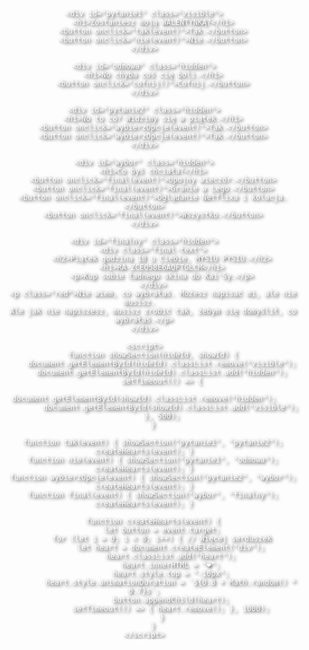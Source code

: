 <!DOCTYPE html>
<html lang="pl">
<head>
    <meta charset="UTF-8">
    <meta name="viewport" content="width=device-width, initial-scale=1.0">
    <title>Walentynka</title>
    <style>
        body {
            font-family: Arial, sans-serif;
            text-align: center;
            margin-top: 50px;
            background: url('walentynki-2021-kiedy-wypadaja-historia-walentynek-i-zyczenia.jpg') no-repeat center center fixed;
            background-size: cover;
            color: white;
            text-shadow: 2px 2px 5px black;
            overflow: hidden;
        }
        .hidden {
            display: none;
            opacity: 0;
            transition: opacity 1s ease-in-out;
        }
        .visible {
            display: block;
            opacity: 1;
        }
        .red {
            color: red;
            position: fixed;
            bottom: 20px;
            left: 50%;
            transform: translateX(-50%);
            font-size: 18px;
            font-weight: bold;
            text-shadow: 2px 2px 5px black;
        }
        .final-text {
            position: fixed;
            top: 20%;
            left: 50%;
            transform: translate(-50%, -50%);
            text-align: center;
            color: white;
        }
        .final-text h1 {
            font-size: 32px;
            font-weight: bold;
        }
        .final-text p {
            font-size: 14px;
        }
        button {
            margin: 10px;
            padding: 10px 20px;
            font-size: 16px;
            cursor: pointer;
            border: none;
            border-radius: 5px;
            background-color: rgba(255, 255, 255, 0.8);
            transition: transform 0.3s ease, background-color 0.3s ease;
            position: relative;
            overflow: hidden;
        }
        button:hover {
            transform: scale(1.1);
            background-color: rgba(255, 255, 255, 1);
        }
        .heart {
            position: absolute;
            font-size: 24px;
            color: red;
            left: 50%;
            transform: translateX(-50%);
            animation: floatUp 1s ease-out forwards;
        }
        @keyframes floatUp {
            0% { transform: translateY(0) scale(1); opacity: 1; }
            100% { transform: translateY(-70px) scale(1.5); opacity: 0; }
        }
    </style>
</head>
<body>

    <div id="pytanie1" class="visible">
        <h1>Zostaniesz moją WALENTYNKĄ?</h1>
        <button onclick="tak(event)">Tak.</button>
        <button onclick="nie(event)">Nie.</button>
    </div>

    <div id="odmowa" class="hidden">
        <h1>No chyba coś cię boli.</h1>
        <button onclick="cofnij()">Cofnij.</button>
    </div>

    <div id="pytanie2" class="hidden">
        <h1>No to co? Widzimy się w piątek.</h1>
        <button onclick="wybierzOpcje(event)">Tak.</button>
        <button onclick="wybierzOpcje(event)">Tak.</button>
    </div>

    <div id="wybor" class="hidden">
        <h1>Co byś chciała?</h1>
        <button onclick="final(event)">Upojny wieczór.</button>
        <button onclick="final(event)">Granie w Lego.</button>
        <button onclick="final(event)">Oglądanie Netflixa i kolacja.</button>
        <button onclick="final(event)">Wszystko.</button>
    </div>

    <div id="finalny" class="hidden">
        <div class="final-text">
            <h2>Piątek godzina 18 u Ciebie, MYSIU PYSIU.</h2>
            <h1>RA-ZCEQ58E6AQFTGLCM</h1>
            <p>Kup sobie ładnego skina do Kai'Sy.</p>
        </div>
        <p class="red">Nie wiem, co wybrałaś. Możesz napisać mi, ale nie musisz.  
        Ale jak nie napiszesz, musisz zrobić tak, żebym się domyślił, co wybrałaś.</p>
    </div>

    <script>
        function showSection(hideId, showId) {
            document.getElementById(hideId).classList.remove("visible");
            document.getElementById(hideId).classList.add("hidden");
            setTimeout(() => {
                document.getElementById(showId).classList.remove("hidden");
                document.getElementById(showId).classList.add("visible");
            }, 500);
        }

        function tak(event) { showSection("pytanie1", "pytanie2"); createHearts(event); }
        function nie(event) { showSection("pytanie1", "odmowa"); createHearts(event); }
        function wybierzOpcje(event) { showSection("pytanie2", "wybor"); createHearts(event); }
        function final(event) { showSection("wybor", "finalny"); createHearts(event); }

        function createHearts(event) {
            let button = event.target;
            for (let i = 0; i < 8; i++) { // Więcej serduszek
                let heart = document.createElement("div");
                heart.classList.add("heart");
                heart.innerHTML = "❤️";
                heart.style.top = "-10px";
                heart.style.animationDuration = `${0.8 + Math.random() * 0.7}s`;
                button.appendChild(heart);
                setTimeout(() => { heart.remove(); }, 1000);
            }
        }
    </script>
</body>
</html>
